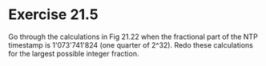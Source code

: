 # Exercise 21.5 
Go through the calculations in Fig 21.22 when the fractional part of the NTP timestamp is 1'073'741'824 (one quarter of 2^32).
Redo these calculations for the largest possible integer fraction.
